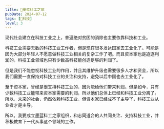 ```yaml
---
title: 🌌墨蓝科工之家
pubDate: 2024-07-12
tags: [🔭科技]
level: 3
---
```


现代社会建立在科技工业之上，普遍绝对贫困的消除也主要依靠科技和工业。

科技工业需要无数的科技工业工作者，但是现在很多发达国家去工业化了。可能是因为大部分年轻人不愿意做科技工业相关的复杂工作了吧。而且资本家也是追逐利润的，科技工业领域也只有少数高科技能创造足够的利润了。

但是我们不能忽视科技工业的作用，并且其维护升级也需要很多人才和资金，所以我们需要一直保持对科技工业的关注和支持，避免以后中国也去工业化了。

至于资本家，曾经是很支持科技工业的，因为能给他们带来利润。但是如今，只有少数科技工业能带来资本家需要的利润，所以他们总体上已经和科技工业分离了。所以，未来的社会，仍然依赖科技工业，但资本家已经成不了主导了，科技工业从业者才是主导。

所以，我要成立墨蓝科工之家组织，和志同道合的人共同关注、支持科技工业，并积极教育下一代从事这个领域的工作。
